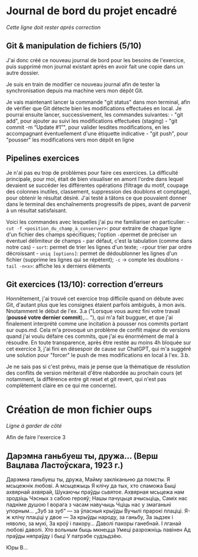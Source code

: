 # Journal de bord du projet encadré


*Cette ligne doit rester après correction*


## Git & manipulation de fichiers (5/10)

J'ai donc créé ce nouveau journal de bord pour les besoins de l'exercice, puis supprimé mon journal existant après en avoir fait une copie dans un autre dossier.

Je suis en train de modifier ce nouveau journal afin de tester la synchronisation depuis ma machine vers mon dépôt Git.

Je vais maintenant lancer la commande "git status" dans mon terminal, afin de vérifier que Git détecte bien les modifications effectuées en local.
Je pourrai ensuite lancer, successivement, les commandes suivantes:
    - "git add", pour ajouter au suivi les modifications effectuées (staging)
    - "git commit -m “Update #1”", pour valider lesdites modifications, en les accompagnant éventuellement d'une étiquette indicative
    - "git push", pour "pousser" les modifications vers mon dépôt en ligne


## Pipelines exercices

Je n'ai pas eu trop de problèmes pour faire ces exercices.
La difficulté principale, pour moi, était de bien visualiser en amont l'ordre dans lequel devaient se succéder les différentes opérations (filtrage du motif, coupage des colonnes inutiles, classement, suppression des doublons et comptage), pour obtenir le résultat désiré.
J'ai testé à tâtons ce que pouvaient donner dans le terminal des enchaînements progressifs de pipes, avant de parvenir à un résultat satisfaisant.

Voici les commandes avec lesquelles j'ai pu me familiariser en particulier:
    - `cut -f <position_du_champ_à_conserver>`: pour extraire de chaque ligne d'un fichier des champs spécifiques; l'option `-d`permet de préciser un éventuel délimiteur de champs - par défaut, c'est la tabulation (comme dans notre cas)
    - `sort`: permet de trier les lignes d'un texte; `-r`pour trier par ordre décroissant
    - `uniq [options]`: permet de dédoublonner les lignes d'un fichier (supprime les lignes qui se répètent); `-c` -> compte les doublons
    - `tail -n<x>`: affiche les x derniers éléments


## Git exercices (13/10): correction d’erreurs

Honnêtement, j'ai trouvé cet exercice trop difficile quand on débute avec Git, d'autant plus que les consignes étaient parfois ambiguës, à mon avis. Nnotamment le début de l'ex. 3.a ("Lorsque vous aurez fini votre travail (**poussé votre dernier commit**),... "), qui m'a fait bugguer, et que j'ai finalement interprété comme une incitation à pousser nos commits portant sur oups.md.
Cela m'a provoqué un problème de conflit majeur de versions quand j'ai voulu défaire ces commits, que j'ai eu énormément de mal à résoudre. En toute transparence, après être restée au moins 4h bloquée sur cet exercice 3, j'ai fini en désespoir de cause sur ChatGPT, qui m'a suggéré une solution pour "forcer" le push de mes modifications en local à l'ex. 3.b.

Je ne sais pas si c'est prévu, mais je pense que la thématique de résolution des conflits de version mériterait d'être réabordée au prochain cours (et notamment, la différence entre git reset et git revert, qui n'est pas complètement claire en ce qui me concerne).



# Création de mon fichier oups

*Ligne à garder de côté*

Afin de faire l'exercice 3


## Дарэмна ганьбуеш ты, дружа… (Верш Вацлава Ластоўскага, 1923 г.)

Дарэмна ганьбуеш ты, дружа,
Майму закліканьню да помсты.
Я мсьцежнік любові. А мсьцежыць
Я клічу да тых, хто спаможа
Быці ахвярнай ахвярай,
Шукаючы праўды сьвятое.
Ахвярная мсьцежа нам зродзіць
Чэсных з сабою герояў;
Нашы пачуцьця ачысьціць,
Саміх нас падніме душою
І ворага з часам навучыць
Чціць нас у змаганьні упорным…
„Зуб за зуб“ — за ўласныя крыўды
Вучылі прарокі плаціці.
Я-ж клічу плаціці у двое —
За крыўды народу, за ганьбу,
За зьдзек і няволю, за мукі,
За кроў і пакору…
Даволі пакоры ганебнай.
І лганай любові даволі.
Хто вольным быць мкнецца
Умеці разрожніць павінен
Ад праўды няпраўду і быці
У патрэбе судзьдзёю.

Юры В…
